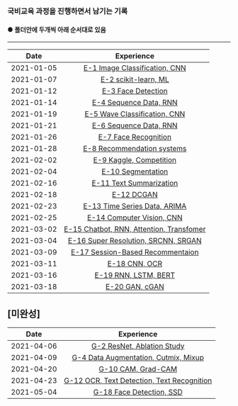 ### 국비교육 과정을 진행하면서 남기는 기록 

#### ● 폴더안에 두개씩 아래 순서대로 있음
---
|  Date    |      Experience        |
|:--------:|:----------------------:|
|2021-01-05|[E-1 Image Classification, CNN](./Week2)|
|2021-01-07|[E-2 scikit-learn, ML        ](./Week2)|
|2021-01-12|[E-3 Face Detection          ](./Week3)|
|2021-01-14|[E-4 Sequence Data, RNN      ](./Week3)|
|2021-01-19|[E-5 Wave Classification, CNN](./Week4)|
|2021-01-21|[E-6 Sequence Data, RNN     ](./Week4)|
|2021-01-26|[E-7 Face Recognition       ](./Week5)|
|2021-01-28|[E-8 Recommendation systems ](./Week5)|
|2021-02-02|[E-9 Kaggle, Competition    ](./Week6)|
|2021-02-04|[E-10 Segmentation           ](./Week6)|
|2021-02-16|[E-11 Text Summarization     ](./Week7)|
|2021-02-18|[E-12 DCGAN                  ](./Week7)|
|2021-02-23|[E-13 Time Series Data, ARIMA](./Week8)|
|2021-02-25|[E-14 Computer Vision, CNN   ](./Week8)|
|2021-03-02|[E-15 Chatbot, RNN, Attention, Transfomer](./Week9)|
|2021-03-04|[E-16 Super Resolution, SRCNN, SRGAN](./Week9)|
|2021-03-09|[E-17 Session-Based Recommentaion](./Week10)|
|2021-03-11|[E-18 CNN, OCR                ](./Week10)|
|2021-03-16|[E-19 RNN, LSTM, BERT      ](./Week11)|
|2021-03-18|[E-20 GAN, cGAN           ](./Week11)|

## [미완성]

|  Date    |              Experience           |
|:--------:|:---------------------------------:|
|2021-04-06|[G-2 ResNet, Ablation Study             ](./Week12)|
|2021-04-09|[G-4 Data Augmentation, Cutmix, Mixup   ](./Week12)|
|2021-04-20|[G-10 CAM, Grad-CAM                       ](./Week14)|
|2021-04-23|[G-12 OCR, Text Detection, Text Recognition](./Week14)|
|2021-05-04|[G-18 Face Detection, SSD               ](./Week15)|
